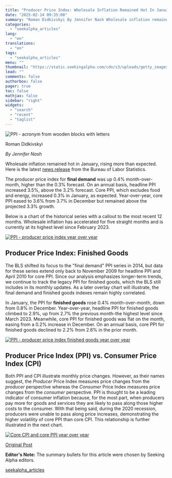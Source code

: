 ```yaml
---
title: "Producer Price Index: Wholesale Inflation Remained Hot In January"
date: "2025-02-14 09:35:00"
summary: "Roman Didkivskyi By Jennifer Nash Wholesale inflation remained hot in January, rising more than expected. Here is the latest news release from the Bureau of Labor Statistics. The producer price index for final demand was up 0.4% month-over-month, higher than the 0.3% forecast. On an annual basis, headline PPI increased..."
categories:
  - "seekalpha_articles"
lang:
  - "en"
translations:
  - "en"
tags:
  - "seekalpha_articles"
menu: ""
thumbnail: "https://static.seekingalpha.com/cdn/s3/uploads/getty_images/1169160378/image_1169160378.jpg"
lead: ""
comments: false
authorbox: false
pager: true
toc: false
mathjax: false
sidebar: "right"
widgets:
  - "search"
  - "recent"
  - "taglist"
---
```


![PPI - acronym from wooden blocks with letters](https://static.seekingalpha.com/cdn/s3/uploads/getty_images/1169160378/image_1169160378.jpg?io=getty-c-w750)



Roman Didkivskyi





*By Jennifer Nash* 

Wholesale inflation remained hot in January, rising more than expected. Here is the latest [news release](https://www.bls.gov/news.release/ppi.nr0.htm) from the Bureau of Labor Statistics.

The producer price index for **final demand** was up 0.4% month-over-month, higher than the 0.3% forecast. On an annual basis, headline PPI increased 3.5%, above the 3.2% forecast. Core PPI, which excludes food and energy, increased 0.3% in January, as expected. Year-over-year, core PPI eased to 3.6% from 3.7% in December but remained above the projected 3.3% growth.

Below is a chart of the historical series with a callout to the most recent 12 months. Wholesale inflation has accelerated for five straight months and is currently at its highest level since February 2023.

[![PPI - producer price index year over year](https://static.seekingalpha.com/uploads/2025/2/14/saupload_8fbd93d0d0fd16f98a4c7ea9499189a7_thumb1.png)](https://static.seekingalpha.com/uploads/2025/2/14/saupload_8fbd93d0d0fd16f98a4c7ea9499189a7.png)

**Producer Price Index: Finished Goods**
----------------------------------------

The BLS shifted its focus to the "final demand" PPI series in 2014, but data for these series extend only back to November 2009 for headline PPI and April 2010 for core PPI. Since our analysis emphasizes longer-term trends, we continue to track the legacy PPI for finished goods, which the BLS still includes in its monthly updates. As a later overlay chart will illustrate, the final demand and finished goods indexes remain highly correlated.

In January, the PPI for **finished goods** rose 0.4% month-over-month, down from 0.8% in December. Year-over-year, headline PPI for finished goods climbed to 2.9%, up from 2.7% the previous month-the highest level since March 2023. Meanwhile, core PPI for finished goods was flat on the month, easing from a 0.2% increase in December. On an annual basis, core PPI for finished goods declined to 2.2% from 2.6% in the prior month.

[![PPI - producer price index finished goods year over year](https://static.seekingalpha.com/uploads/2025/2/14/saupload_7a94ea2eaec73a961b4a96c7ca8ef376_thumb1.png)](https://static.seekingalpha.com/uploads/2025/2/14/saupload_7a94ea2eaec73a961b4a96c7ca8ef376.png)

**Producer Price Index (PPI) vs. Consumer Price Index (CPI)**
-------------------------------------------------------------

Both PPI and CPI illustrate monthly price changes. However, as their names suggest, the *Producer* Price Index measures price changes from the *producer* perspective whereas the *Consumer* Price Index measures price changes from the *consumer* perspective. PPI is thought to be a leading indicator of consumer inflation because, for the most part, when producers pay more for goods and services they are likely to pass along those higher costs to the consumer. With that being said, during the 2020 recession, producers were unable to pass along price increases, demonstrating the higher volatility of core PPI than core CPI. This relationship is further illustrated in the next chart.

[![Core CPI and core PPI year over year](https://static.seekingalpha.com/uploads/2025/2/14/saupload_cf0fa26a551f7405ff1f177836d9f143_thumb1.png)](https://static.seekingalpha.com/uploads/2025/2/14/saupload_cf0fa26a551f7405ff1f177836d9f143.png)

[Original Post](https://www.advisorperspectives.com/dshort/updates/2025/02/13/producer-price-index-wholesale-inflation-remained-hot-in-january)

**Editor's Note:** The summary bullets for this article were chosen by Seeking Alpha editors.

[seekalpha_articles](https://seekingalpha.com/article/4758338-producer-price-index-wholesale-inflation-remained-hot-january)
